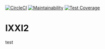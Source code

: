 [![CircleCI](https://circleci.com/gh/rdoorn/ixxi/tree/master.svg?style=shield)](https://circleci.com/gh/rdoorn/ixxi/tree/master)
[![Maintainability](https://api.codeclimate.com/v1/badges/8e0793920b7fc53322ba/maintainability)](https://codeclimate.com/github/rdoorn/ixxi/maintainability)
[![Test Coverage](https://api.codeclimate.com/v1/badges/8e0793920b7fc53322ba/test_coverage)](https://codeclimate.com/github/rdoorn/ixxi/test_coverage)

# IXXI2
test
